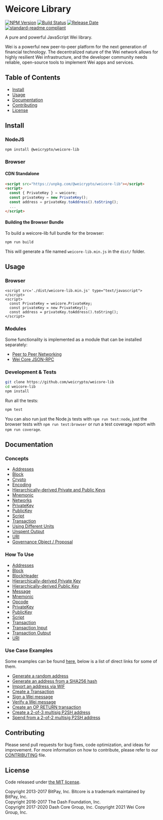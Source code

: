 # Weicore Library

[![NPM Version](https://img.shields.io/npm/v/@weicrypto/weicore-lib)](https://www.npmjs.com/package/@weicrypto/weicore-lib)
[![Build Status](https://github.com/weicrypto/weicore-lib/actions/workflows/test_and_release.yml/badge.svg)](https://github.com/weicrypto/weicore-lib/actions/workflows/test_and_release.yml)
[![Release Date](https://img.shields.io/github/release-date/weicrypto/weicore-lib)](https://github.com/weicrypto/weicore-lib/releases/latest)
[![standard-readme compliant](https://img.shields.io/badge/readme%20style-standard-brightgreen)](https://github.com/RichardLitt/standard-readme)

A pure and powerful JavaScript Wei library.

Wei is a powerful new peer-to-peer platform for the next generation of financial technology. The decentralized nature of the Wei network allows for highly resilient Wei infrastructure, and the developer community needs reliable, open-source tools to implement Wei apps and services.

## Table of Contents

- [Install](#install)
- [Usage](#usage)
- [Documentation](#documentation)
- [Contributing](#contributing)
- [License](#license)

## Install

### NodeJS

```
npm install @weicrypto/weicore-lib
```

### Browser

#### CDN Standalone

```html
<script src="https://unpkg.com/@weicrypto/weicore-lib"></script>
<script>
  const { PrivateKey } = weicore;
  const privateKey = new PrivateKey();
  const address = privateKey.toAddress().toString();
  ...
</script>
```

#### Building the Browser Bundle

To build a weicore-lib full bundle for the browser:

```sh
npm run build
```

This will generate a file named `weicore-lib.min.js` in the `dist/` folder.

## Usage

### Browser

```
<script src='./dist/weicore-lib.min.js' type="text/javascript"></script>
<script>
  const PrivateKey = weicore.PrivateKey;
  const privateKey = new PrivateKey();
  const address = privateKey.toAddress().toString();
</script>
```

### Modules

Some functionality is implemented as a module that can be installed separately:

- [Peer to Peer Networking](https://github.com/weicrypto/weicore-p2p)
- [Wei Core JSON-RPC](https://github.com/weicrypto/weid-rpc)

### Development & Tests

```sh
git clone https://github.com/weicrypto/weicore-lib
cd weicore-lib
npm install
```

Run all the tests:

```sh
npm test
```

You can also run just the Node.js tests with `npm run test:node`, just the browser tests with `npm run test:browser` or run a test coverage report with `npm run coverage`.

## Documentation

### Concepts

- [Addresses](docs/core-concepts/address.md)
- [Block](docs/core-concepts/block.md)
- [Crypto](docs/core-concepts/crypto.md)
- [Encoding](docs/core-concepts/encoding.md)
- [Hierarchically-derived Private and Public Keys](docs/core-concepts/hierarchical.md)
- [Mnemonic](docs/core-concepts/mnemonic.md)
- [Networks](docs/core-concepts/networks.md)
- [PrivateKey](docs/core-concepts/privatekey.md)
- [PublicKey](docs/core-concepts/publickey.md)
- [Script](docs/core-concepts/script.md)
- [Transaction](docs/core-concepts/transaction.md)
- [Using Different Units](docs/core-concepts/unit.md)
- [Unspent Output](docs/core-concepts/unspentoutput.md)
- [URI](docs/core-concepts/uri.md)
- [Governance Object / Proposal](docs/core-concepts/govobject/govobject.md)

### How To Use

- [Addresses](docs/usage/address.md)
- [Block](docs/usage/block.md)
- [BlockHeader](docs/usage/blockheader.md)
- [Hierarchically-derived Private Key](docs/usage/hdprivatekey.md)
- [Hierarchically-derived Public Key](docs/usage/hdpublickey.md)
- [Message](docs/usage/message.md)
- [Mnemonic](docs/usage/mnemonic.md)
- [Opcode](docs/usage/opcode.md)
- [PrivateKey](docs/usage/privatekey.md)
- [PublicKey](docs/usage/publickey.md)
- [Script](docs/usage/script.md)
- [Transaction](docs/usage/transaction.md)
- [Transaction Input](docs/usage/transaction_input.md)
- [Transaction Output](docs/usage/transaction_output.md)
- [URI](docs/usage/uri.md)

### Use Case Examples

Some examples can be found [here](docs/examples.md), below is a list of direct links for some of them.

- [Generate a random address](docs/examples.md#generate-a-random-address)
- [Generate an address from a SHA256 hash](docs/examples.md#generate-an-address-from-a-sha256-hash)
- [Import an address via WIF](docs/examples.md#import-an-address-via-wif)
- [Create a Transaction](docs/examples.md#create-a-transaction)
- [Sign a Wei message](docs/examples.md#sign-a-bitcoin-message)
- [Verify a Wei message](docs/examples.md#verify-a-bitcoin-message)
- [Create an OP RETURN transaction](docs/examples.md#create-an-op-return-transaction)
- [Create a 2-of-3 multisig P2SH address](docs/examples.md#create-a-2-of-3-multisig-p2sh-address)
- [Spend from a 2-of-2 multisig P2SH address](docs/examples.md#spend-from-a-2-of-2-multisig-p2sh-address)

## Contributing

Please send pull requests for bug fixes, code optimization, and ideas for improvement. For more information on how to contribute, please refer to our [CONTRIBUTING](https://github.com/weicrypto/weicore-lib/blob/master/CONTRIBUTING.md) file.

## License

Code released under [the MIT license](LICENSE).

Copyright 2013-2017 BitPay, Inc. Bitcore is a trademark maintained by BitPay, Inc.  
Copyright 2016-2017 The Dash Foundation, Inc.  
Copyright 2017-2020 Dash Core Group, Inc.
Copyright 2021 Wei Core Group, Inc.
